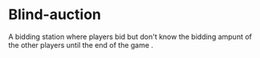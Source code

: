 # Blind-auction
A bidding station where players bid but don't know the bidding ampunt of the other players until the end of the game .
